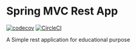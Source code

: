 # Spring MVC Rest App
[![codecov](https://codecov.io/gh/berkson/spring-mvc-rest/branch/main/graph/badge.svg?token=03X5Y9I9S9)](https://codecov.io/gh/berkson/spring-mvc-rest)
[![CircleCI](https://circleci.com/gh/berkson/spring-mvc-rest/tree/main.svg?style=svg)](https://circleci.com/gh/berkson/spring-mvc-rest/tree/main)

A Simple rest application for educational purpose
